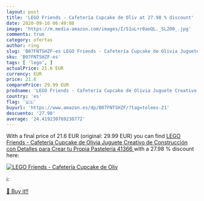 ```yaml
---
layout: post
title: 'LEGO Friends - Cafetería Cupcake de Oliv at 27.98 % discount'
date: 2020-09-16 06:49:08
image: 'https://m.media-amazon.com/images/I/51uL+r0aoQL._SL200_.jpg'
comments: true
category: ofertas
author: ring
slug: 'B07FNTSHZF-es LEGO Friends - Cafetería Cupcake de Olivia Juguete...'
sku: 'B07FNTSHZF-es'
tags: [ 'lego', ]
actualPrice: 21.6 EUR
currency: EUR
price: 21.6
comparePrice: 29.99 EUR
prodname: 'LEGO Friends - Cafetería Cupcake de Olivia Juguete Creativo de Construcción con Detalles para Crear tu Propia Pastelería  41366 '
country: 'es'
flag: '🇪🇸'
buyurl: 'https://www.amazon.es/dp/B07FNTSHZF/?tag=tolees-21'
descuento: '27.98'
average: '24.419230769230772'
---
```


With a final price of 21.6 EUR (original: 29.99 EUR) you can find [LEGO Friends - Cafetería Cupcake de Olivia Juguete Creativo de Construcción con Detalles para Crear tu Propia Pastelería  41366 ](https://www.amazon.es/dp/B07FNTSHZF/?tag=tolees-21) with a  27.98 % discount here:

[![LEGO Friends - Cafetería Cupcake de Oliv](https://m.media-amazon.com/images/I/51uL+r0aoQL._SL200_.jpg)](https://www.amazon.es/dp/B07FNTSHZF/?tag=tolees-21)

ℹ️:


[🛒 Buy it!!](https://www.amazon.es/dp/B07FNTSHZF/?tag=tolees-21)
